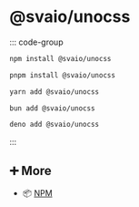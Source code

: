 # @svaio/unocss



::: code-group

```bash [npm]
npm install @svaio/unocss
```

```bash [pnpm]
pnpm install @svaio/unocss
```

```bash [yarn]
yarn add @svaio/unocss
```

```bash [bun]
bun add @svaio/unocss
```

```bash [deno]
deno add @svaio/unocss
```

:::

## ➕ More

- 📦 [NPM](https://www.npmjs.com/package/@svaio/unocss)
